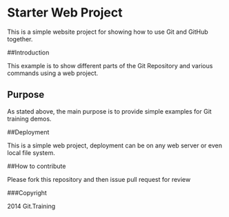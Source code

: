 # Starter Web Project

This is a simple website project for showing how to use Git and GitHub together.


##Introduction

This example is to show different parts of the Git Repository and various commands using a web project.

## Purpose

As stated above, the main purpose is to provide simple examples for Git training demos.

##Deployment

This is a simple web project, deployment can be on any web server or even local file system.

##How to contribute

Please fork this repository and then issue pull request for review

###Copyright

2014 Git.Training